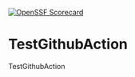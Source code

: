 [![OpenSSF Scorecard](https://api.securityscorecards.dev/projects/github.com/artek-koltun/TestGithubAction/badge)](https://securityscorecards.dev/viewer/?platform=github.com&org=artek-koltun&repo=TestGithubAction)

# TestGithubAction
TestGithubAction
